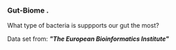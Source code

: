 ### Gut-Biome . 
What type of bacteria is suppports our gut the most?  

Data set from: **_"The European Bioinformatics Institute"_**

